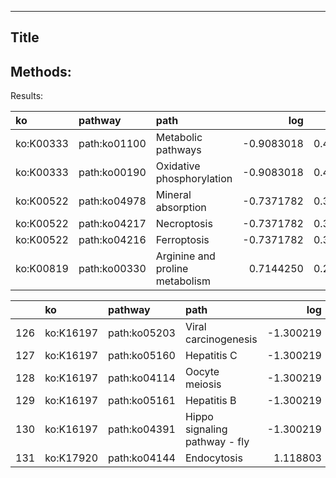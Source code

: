 -----

## Title

## Methods:

Results:

| ko        | pathway      | path                            |         log |      padj | factor                        |
| :-------- | :----------- | :------------------------------ | ----------: | --------: | :---------------------------- |
| ko:K00333 | path:ko01100 | Metabolic pathways              | \-0.9083018 | 0.4836718 | Menthol\_Menthol\_vs\_Control |
| ko:K00333 | path:ko00190 | Oxidative phosphorylation       | \-0.9083018 | 0.4836718 | Menthol\_Menthol\_vs\_Control |
| ko:K00522 | path:ko04978 | Mineral absorption              | \-0.7371782 | 0.3515705 | Menthol\_Menthol\_vs\_Control |
| ko:K00522 | path:ko04217 | Necroptosis                     | \-0.7371782 | 0.3515705 | Menthol\_Menthol\_vs\_Control |
| ko:K00522 | path:ko04216 | Ferroptosis                     | \-0.7371782 | 0.3515705 | Menthol\_Menthol\_vs\_Control |
| ko:K00819 | path:ko00330 | Arginine and proline metabolism |   0.7144250 | 0.2530751 | Menthol\_Menthol\_vs\_Control |

|     | ko        | pathway      | path                          |        log |      padj | factor                        |
| --- | :-------- | :----------- | :---------------------------- | ---------: | --------: | :---------------------------- |
| 126 | ko:K16197 | path:ko05203 | Viral carcinogenesis          | \-1.300219 | 0.1939680 | Menthol\_Menthol\_vs\_Control |
| 127 | ko:K16197 | path:ko05160 | Hepatitis C                   | \-1.300219 | 0.1939680 | Menthol\_Menthol\_vs\_Control |
| 128 | ko:K16197 | path:ko04114 | Oocyte meiosis                | \-1.300219 | 0.1939680 | Menthol\_Menthol\_vs\_Control |
| 129 | ko:K16197 | path:ko05161 | Hepatitis B                   | \-1.300219 | 0.1939680 | Menthol\_Menthol\_vs\_Control |
| 130 | ko:K16197 | path:ko04391 | Hippo signaling pathway - fly | \-1.300219 | 0.1939680 | Menthol\_Menthol\_vs\_Control |
| 131 | ko:K17920 | path:ko04144 | Endocytosis                   |   1.118803 | 0.0000011 | Menthol\_Menthol\_vs\_Control |
